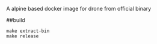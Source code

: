 A alpine based docker image for drone from official binary

##build

```shell
make extract-bin
make release
```
